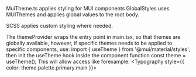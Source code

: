 MuiTheme.ts applies styling for MUI components
GlobalStyles uses MUIThemes and applies global values to the root body.

SCSS applies custom styling where needed.

The themeProvider wraps the entry point in main.tsx, so that themes are globally available,
however, if specific themes needs to be applied to specific components, use:
import { useTheme } from '@mui/material/styles';
then init the useTheme hook inside the component function
const theme = useTheme();
This will allow access like forexample:
<Typography style={{ color: theme.palette.primary.main }}>
